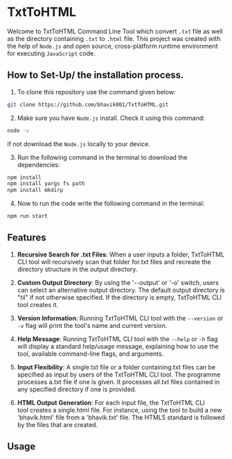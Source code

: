 # TxtToHTML
Welcome to TxtToHTML Command Line Tool which convert `.txt` file as well as the directory containing `.txt` to `.html` file. This project was created with the help of `Node.js` and open source, cross-platform runtime environment for executing `JavaScript` code.

## How to Set-Up/ the installation process.
1. To clone this repository use the command given below:
```bash
git clone https://github.com/bhavik001/TxtToHTML.git
```
 2. Make sure you have `Node.js` install. Check it using this command:
 ```bash
 node -v
 ``` 
 if not download the `Node.js` locally to your device.

 3. Run the following command in the terminal to download the dependencies:
 ```bash
npm install
npm install yargs fs path
npm install mkdirp
```
4. Now to run the code write the following command in the terminal:
```bash
npm run start
```
## Features

1. **Recursive Search for .txt Files**: When a user inputs a folder, TxtToHTML CLI tool will recursively scan that folder for.txt files and recreate the directory structure in the output directory.

2. **Custom Output Directory**: By using the '--output' or '-o' switch, users can select an alternative output directory. The default output directory is "til" if not otherwise specified. If the directory is empty, TxtToHTML CLI tool creates it.


3. **Version Information**: Running TxtToHTML CLI tool with the `--version` or `-v` flag will print the tool's name and current version.

4. **Help Message**: Running TxtToHTML CLI tool with the `--help` or `-h` flag will display a standard help/usage message, explaining how to use the tool, available command-line flags, and arguments.

5. **Input Flexibility**: A single.txt file or a folder containing.txt files can be specified as input by users of the TxtToHTML CLI tool. The programme processes a.txt file if one is given. It processes all.txt files contained in any specified directory if one is provided.

6. **HTML Output Generation**: For each input file, the TxtToHTML CLI tool creates a single.html file. For instance, using the tool to build a new 'bhavik.html' file from a 'bhavik.txt' file. The HTML5 standard is followed by the files that are created.

## Usage
